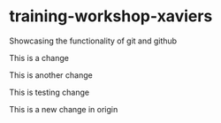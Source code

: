 # training-workshop-xaviers

Showcasing the functionality of git and github

This is a change

This is another change

This is testing change

This is a new change in origin
